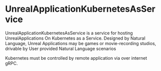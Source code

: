 # UnrealApplicationKubernetesAsService
UnrealApplicationKubernetesAsService is a service for hosting UnrealApplications On Kubernetes as a Service. Designed by Natural Language, Unreal Applications may be games or movie-recording studios, drivable by User provided Natural Language scenarios

Kubernetes must be controlled by remote application via over internet gRPC. 
